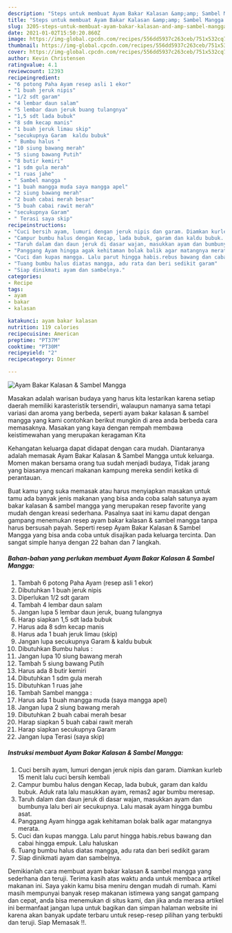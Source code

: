 ```yaml
---
description: "Steps untuk membuat Ayam Bakar Kalasan &amp;amp; Sambel Mangga Homemade"
title: "Steps untuk membuat Ayam Bakar Kalasan &amp;amp; Sambel Mangga Homemade"
slug: 3205-steps-untuk-membuat-ayam-bakar-kalasan-and-amp-sambel-mangga-homemade
date: 2021-01-02T15:50:20.860Z
image: https://img-global.cpcdn.com/recipes/556dd5937c263ceb/751x532cq70/ayam-bakar-kalasan-sambel-mangga-foto-resep-utama.jpg
thumbnail: https://img-global.cpcdn.com/recipes/556dd5937c263ceb/751x532cq70/ayam-bakar-kalasan-sambel-mangga-foto-resep-utama.jpg
cover: https://img-global.cpcdn.com/recipes/556dd5937c263ceb/751x532cq70/ayam-bakar-kalasan-sambel-mangga-foto-resep-utama.jpg
author: Kevin Christensen
ratingvalue: 4.1
reviewcount: 12393
recipeingredient:
- "6 potong Paha Ayam resep asli 1 ekor"
- "1 buah jeruk nipis"
- "1/2 sdt garam"
- "4 lembar daun salam"
- "5 lembar daun jeruk buang tulangnya"
- "1,5 sdt lada bubuk"
- "8 sdm kecap manis"
- "1 buah jeruk limau skip"
- "secukupnya Garam  kaldu bubuk"
- " Bumbu halus "
- "10 siung bawang merah"
- "5 siung bawang Putih"
- "8 butir kemiri"
- "1 sdm gula merah"
- "1 ruas jahe"
- " Sambel mangga "
- "1 buah mangga muda saya mangga apel"
- "2 siung bawang merah"
- "2 buah cabai merah besar"
- "5 buah cabai rawit merah"
- "secukupnya Garam"
- " Terasi saya skip"
recipeinstructions:
- "Cuci bersih ayam, lumuri dengan jeruk nipis dan garam. Diamkan kurleb 15 menit lalu cuci bersih kembali"
- "Campur bumbu halus dengan Kecap, lada bubuk, garam dan kaldu bubuk. Aduk rata lalu masukkan ayam, remas2 agar bumbu meresap."
- "Taruh dalam dan daun jeruk di dasar wajan, masukkan ayam dan bumbunya lalu beri air secukupnya. Lalu masak ayam hingga bumbu asat."
- "Panggang Ayam hingga agak kehitaman bolak balik agar matangnya merata."
- "Cuci dan kupas mangga. Lalu parut hingga habis.rebus bawang dan cabai hingga empuk. Lalu haluskan"
- "Tuang bumbu halus diatas mangga, adu rata dan beri sedikit garam"
- "Siap dinikmati ayam dan sambelnya."
categories:
- Recipe
tags:
- ayam
- bakar
- kalasan

katakunci: ayam bakar kalasan 
nutrition: 119 calories
recipecuisine: American
preptime: "PT37M"
cooktime: "PT30M"
recipeyield: "2"
recipecategory: Dinner

---
```



![Ayam Bakar Kalasan &amp; Sambel Mangga](https://img-global.cpcdn.com/recipes/556dd5937c263ceb/751x532cq70/ayam-bakar-kalasan-sambel-mangga-foto-resep-utama.jpg)

Masakan adalah warisan budaya yang harus kita lestarikan karena setiap daerah memiliki karasteristik tersendiri, walaupun namanya sama tetapi variasi dan aroma yang berbeda, seperti ayam bakar kalasan &amp; sambel mangga yang kami contohkan berikut mungkin di area anda berbeda cara memasaknya. Masakan yang kaya dengan rempah membawa keistimewahan yang merupakan keragaman Kita



Kehangatan keluarga dapat didapat dengan cara mudah. Diantaranya adalah memasak Ayam Bakar Kalasan &amp; Sambel Mangga untuk keluarga. Momen makan bersama orang tua sudah menjadi budaya, Tidak jarang yang biasanya mencari makanan kampung mereka sendiri ketika di perantauan.

Buat kamu yang suka memasak atau harus menyiapkan masakan untuk tamu ada banyak jenis makanan yang bisa anda coba salah satunya ayam bakar kalasan &amp; sambel mangga yang merupakan resep favorite yang mudah dengan kreasi sederhana. Pasalnya saat ini kamu dapat dengan gampang menemukan resep ayam bakar kalasan &amp; sambel mangga tanpa harus bersusah payah.
Seperti resep Ayam Bakar Kalasan &amp; Sambel Mangga yang bisa anda coba untuk disajikan pada keluarga tercinta. Dan sangat simple hanya dengan 22 bahan dan 7 langkah.


<!--inarticleads1-->

##### Bahan-bahan yang perlukan membuat Ayam Bakar Kalasan &amp; Sambel Mangga:

1. Tambah 6 potong Paha Ayam (resep asli 1 ekor)
1. Dibutuhkan 1 buah jeruk nipis
1. Diperlukan 1/2 sdt garam
1. Tambah 4 lembar daun salam
1. Jangan lupa 5 lembar daun jeruk, buang tulangnya
1. Harap siapkan 1,5 sdt lada bubuk
1. Harus ada 8 sdm kecap manis
1. Harus ada 1 buah jeruk limau (skip)
1. Jangan lupa secukupnya Garam &amp; kaldu bubuk
1. Dibutuhkan  Bumbu halus :
1. Jangan lupa 10 siung bawang merah
1. Tambah 5 siung bawang Putih
1. Harus ada 8 butir kemiri
1. Dibutuhkan 1 sdm gula merah
1. Dibutuhkan 1 ruas jahe
1. Tambah  Sambel mangga :
1. Harus ada 1 buah mangga muda (saya mangga apel)
1. Jangan lupa 2 siung bawang merah
1. Dibutuhkan 2 buah cabai merah besar
1. Harap siapkan 5 buah cabai rawit merah
1. Harap siapkan secukupnya Garam
1. Jangan lupa  Terasi (saya skip)




<!--inarticleads2-->

##### Instruksi membuat  Ayam Bakar Kalasan &amp; Sambel Mangga:

1. Cuci bersih ayam, lumuri dengan jeruk nipis dan garam. Diamkan kurleb 15 menit lalu cuci bersih kembali
1. Campur bumbu halus dengan Kecap, lada bubuk, garam dan kaldu bubuk. Aduk rata lalu masukkan ayam, remas2 agar bumbu meresap.
1. Taruh dalam dan daun jeruk di dasar wajan, masukkan ayam dan bumbunya lalu beri air secukupnya. Lalu masak ayam hingga bumbu asat.
1. Panggang Ayam hingga agak kehitaman bolak balik agar matangnya merata.
1. Cuci dan kupas mangga. Lalu parut hingga habis.rebus bawang dan cabai hingga empuk. Lalu haluskan
1. Tuang bumbu halus diatas mangga, adu rata dan beri sedikit garam
1. Siap dinikmati ayam dan sambelnya.




Demikianlah cara membuat ayam bakar kalasan &amp; sambel mangga yang sederhana dan teruji. Terima kasih atas waktu anda untuk membaca artikel makanan ini. Saya yakin kamu bisa meniru dengan mudah di rumah. Kami masih mempunyai banyak resep makanan istimewa yang sangat gampang dan cepat, anda bisa menemukan di situs kami, dan jika anda merasa artikel ini bermanfaat jangan lupa untuk bagikan dan simpan halaman website ini karena akan banyak update terbaru untuk resep-resep pilihan yang terbukti dan teruji. Siap Memasak !!. 
